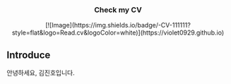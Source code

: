 <h3 align=center>
  Check my CV 
</h3>



<div align=center>
  [![Image](https://img.shields.io/badge/-CV-111111?style=flat&logo=Read.cv&logoColor=white)](https://violet0929.github.io)
</div>




## Introduce
안녕하세요, 김진호입니다.
